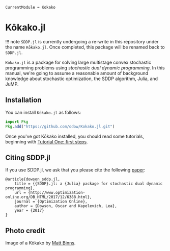 ```@meta
CurrentModule = Kokako
```

# Kōkako.jl

!!! note
    `SDDP.jl` is currently undergoing a re-write in this repository under the
    name `Kōkako.jl`. Once completed, this package will be renamed back to
    `SDDP.jl`.


`Kōkako.jl` is a package for solving large multistage convex stochastic
programming problems using *stochastic dual dynamic programming*. In this
manual, we're going to assume a reasonable amount of background knowledge about
stochastic optimization, the SDDP algorithm, Julia, and JuMP.

## Installation

You can install `Kōkako.jl` as follows:

```julia
import Pkg
Pkg.add("https://github.com/odow/Kokako.jl.git")
```

Once you've got Kōkako installed, you should read some tutorials, beginning
with [Tutorial One: first steps](@ref).

## Citing SDDP.jl

If you use SDDP.jl, we ask that you please cite the following
[paper](http://www.optimization-online.org/DB_FILE/2017/12/6388.pdf):
```
@article{dowson_sddp.jl,
	title = {{SDDP}.jl: a {Julia} package for stochastic dual dynamic programming},
	url = {http://www.optimization-online.org/DB_HTML/2017/12/6388.html},
	journal = {Optimization Online},
	author = {Dowson, Oscar and Kapelevich, Lea},
	year = {2017}
}
```

## Photo credit

Image of a Kōkako by [Matt Binns](https://www.flickr.com/photos/mattbinns/1962834042).
